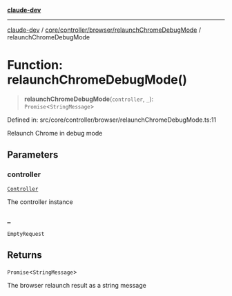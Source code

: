 [**claude-dev**](../../../../../README.md)

***

[claude-dev](../../../../../README.md) / [core/controller/browser/relaunchChromeDebugMode](../README.md) / relaunchChromeDebugMode

# Function: relaunchChromeDebugMode()

> **relaunchChromeDebugMode**(`controller`, `_`): `Promise`\<`StringMessage`\>

Defined in: src/core/controller/browser/relaunchChromeDebugMode.ts:11

Relaunch Chrome in debug mode

## Parameters

### controller

[`Controller`](../../../classes/Controller.md)

The controller instance

### \_

`EmptyRequest`

## Returns

`Promise`\<`StringMessage`\>

The browser relaunch result as a string message
